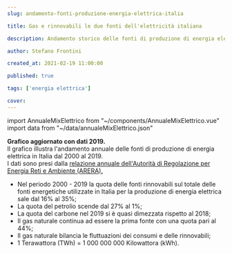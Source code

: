 ```yaml
---
slug: andamento-fonti-produzione-energia-elettrica-italia

title: Gas e rinnovabili le due fonti dell'elettricità italiana

description: Andamento storico delle fonti di produzione di energia elettrica in Italia

author: Stefano Frontini

created_at: 2021-02-19 11:00:00

published: true

tags: ['energia elettrica']

cover:
---
```


import AnnualeMixElettrico from "~/components/AnnualeMixElettrico.vue"
import data from "~/data/annualeMixElettrico.json"

<AnnualeMixElettrico title="Andamento delle fonti di produzione di energia elettrica in Italia" xKey="anno"
            y1Key="gas"
            y2Key="rinnovabili"
            y3Key="prodotti petroliferi"
            y4Key="carbone"
            y5Key="altro termo"
            y6Key="import" :data="data"/>

<strong>Grafico aggiornato con dati 2019.</strong><br />
Il grafico illustra l'andamento annuale delle fonti di produzione di energia elettrica in Italia dal 2000 al 2019. <br />
I dati sono presi dalla [relazione annuale dell'Autorità di Regolazione per Energia Reti e Ambiente (ARERA).](https://www.arera.it/it/relaz_ann/20/20.htm)

- Nel periodo 2000 - 2019 la quota delle fonti rinnovabili sul totale delle fonti energetiche utilizzate in Italia per la produzione di energia elettrica sale dal 16% al 35%;
- La quota del petrolio scende dal 27% al 1%;
- La quota del carbone nel 2019 si è quasi dimezzata rispetto al 2018;
- Il gas naturale continua ad essere la prima fonte con una quota pari al 44%;
- Il gas naturale bilancia le fluttuazioni dei consumi e delle rinnovabili;
- 1 Terawattora (TWh) = 1 000 000 000 Kilowattora (kWh).

